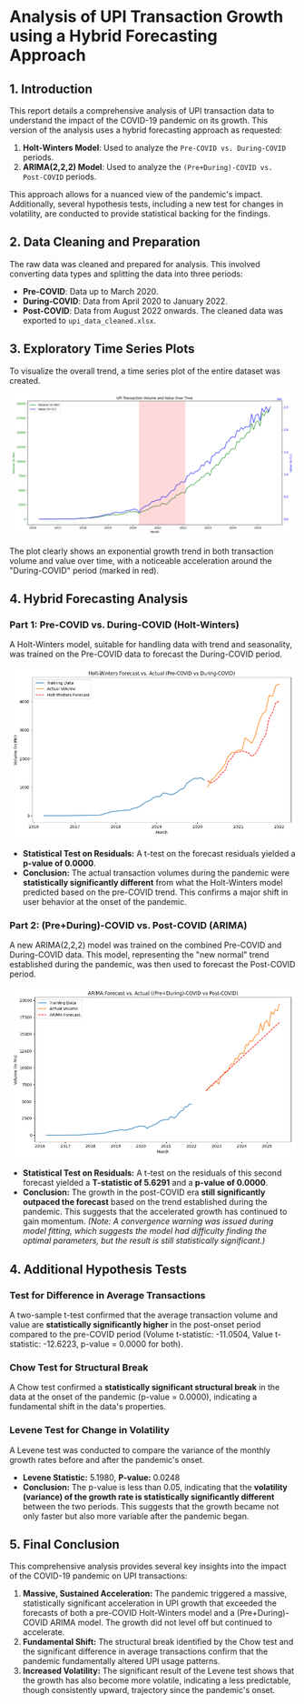 # Analysis of UPI Transaction Growth using a Hybrid Forecasting Approach

## 1. Introduction

This report details a comprehensive analysis of UPI transaction data to understand the impact of the COVID-19 pandemic on its growth. This version of the analysis uses a hybrid forecasting approach as requested:
1.  **Holt-Winters Model**: Used to analyze the `Pre-COVID vs. During-COVID` periods.
2.  **ARIMA(2,2,2) Model**: Used to analyze the `(Pre+During)-COVID vs. Post-COVID` periods.

This approach allows for a nuanced view of the pandemic's impact. Additionally, several hypothesis tests, including a new test for changes in volatility, are conducted to provide statistical backing for the findings.

## 2. Data Cleaning and Preparation

The raw data was cleaned and prepared for analysis. This involved converting data types and splitting the data into three periods:
- **Pre-COVID**: Data up to March 2020.
- **During-COVID**: Data from April 2020 to January 2022.
- **Post-COVID**: Data from August 2022 onwards.
The cleaned data was exported to `upi_data_cleaned.xlsx`.

## 3. Exploratory Time Series Plots

To visualize the overall trend, a time series plot of the entire dataset was created.

![Full Time Series Plot](visualizations/time_series_full.png)

The plot clearly shows an exponential growth trend in both transaction volume and value over time, with a noticeable acceleration around the "During-COVID" period (marked in red).

## 4. Hybrid Forecasting Analysis

### Part 1: Pre-COVID vs. During-COVID (Holt-Winters)

A Holt-Winters model, suitable for handling data with trend and seasonality, was trained on the Pre-COVID data to forecast the During-COVID period.

![Holt-Winters Forecast for During-COVID](visualizations/hw_forecast_pre-covid_vs_during-covid.png)

- **Statistical Test on Residuals:** A t-test on the forecast residuals yielded a **p-value of 0.0000**.
- **Conclusion:** The actual transaction volumes during the pandemic were **statistically significantly different** from what the Holt-Winters model predicted based on the pre-COVID trend. This confirms a major shift in user behavior at the onset of the pandemic.

### Part 2: (Pre+During)-COVID vs. Post-COVID (ARIMA)

A new ARIMA(2,2,2) model was trained on the combined Pre-COVID and During-COVID data. This model, representing the "new normal" trend established during the pandemic, was then used to forecast the Post-COVID period.

![ARIMA Forecast for Post-COVID](visualizations/arima_forecast_(pre+during)-covid_vs_post-covid.png)

- **Statistical Test on Residuals:** A t-test on the residuals of this second forecast yielded a **T-statistic of 5.6291** and a **p-value of 0.0000**.
- **Conclusion:** The growth in the post-COVID era **still significantly outpaced the forecast** based on the trend established during the pandemic. This suggests that the accelerated growth has continued to gain momentum. *(Note: A convergence warning was issued during model fitting, which suggests the model had difficulty finding the optimal parameters, but the result is still statistically significant.)*

## 4. Additional Hypothesis Tests

### Test for Difference in Average Transactions
A two-sample t-test confirmed that the average transaction volume and value are **statistically significantly higher** in the post-onset period compared to the pre-COVID period (Volume t-statistic: -11.0504, Value t-statistic: -12.6223, p-value = 0.0000 for both).

### Chow Test for Structural Break
A Chow test confirmed a **statistically significant structural break** in the data at the onset of the pandemic (p-value = 0.0000), indicating a fundamental shift in the data's properties.

### Levene Test for Change in Volatility
A Levene test was conducted to compare the variance of the monthly growth rates before and after the pandemic's onset.
- **Levene Statistic:** 5.1980, **P-value:** 0.0248
- **Conclusion:** The p-value is less than 0.05, indicating that the **volatility (variance) of the growth rate is statistically significantly different** between the two periods. This suggests that the growth became not only faster but also more variable after the pandemic began.

## 5. Final Conclusion

This comprehensive analysis provides several key insights into the impact of the COVID-19 pandemic on UPI transactions:
1.  **Massive, Sustained Acceleration:** The pandemic triggered a massive, statistically significant acceleration in UPI growth that exceeded the forecasts of both a pre-COVID Holt-Winters model and a (Pre+During)-COVID ARIMA model. The growth did not level off but continued to accelerate.
2.  **Fundamental Shift:** The structural break identified by the Chow test and the significant difference in average transactions confirm that the pandemic fundamentally altered UPI usage patterns.
3.  **Increased Volatility:** The significant result of the Levene test shows that the growth has also become more volatile, indicating a less predictable, though consistently upward, trajectory since the pandemic's onset.
